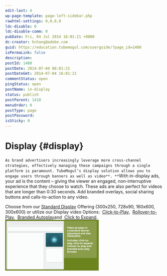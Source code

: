 ```yaml
---
edit-last: 4
wp-page-template: page-left-sidebar.php
rawhtml-settings: 0,0,0,0
ldc-disable: 0
ldc-disable-comm: 0
pubDate: Fri, 04 Jul 2014 16:01:21 +0000
dc-creator: hchang@adobe.com
guid: https://education.tubemogul.com/userguide/?page_id=1480
isPermaLink: false
description: 
postId: 1480
postDate: 2014-07-04 08:01:21
postDateGmt: 2014-07-04 16:01:21
commentStatus: open
pingStatus: open
postName: in-display
status: publish
postParent: 1410
menuOrder: 0
postType: page
postPassword: 
isSticky: 0
---
```


# Display {#display}

`As brand advertisers increasingly leverage more cross-channel strategies, effectively managing these campaigns through a single platform is paramount. TubeMogul’s display solution allows you to engage users through banners as well as video**. **`With in-display ads, your ad&nbsp;is the content – giving the viewer an engaged, non-interruptive experience that they choose to watch. These ads&nbsp;are also perfect for videos that are longer than 0:30 seconds. Add branded overlays, social sharing buttons and calls-to-action to any video.
  
Choose from our [Standard Display](in-display/standard-display.md) Offering&nbsp;(300x250, 728x90, 160x600, 300x600) or utilize our Display video Options:&nbsp; [Click-to-Play](in-display/click-to-play.md),&nbsp; [Rollover-to-Play](in-display/rollover-to-play.md),&nbsp; [Branded Autoplay](in-display/branded-autoplay.md)and&nbsp; [Click to Expand](in-display/click-to-expand.md).
[ ![Indisplay](assets/indisplay-300x163.png)](assets/indisplay.png) 